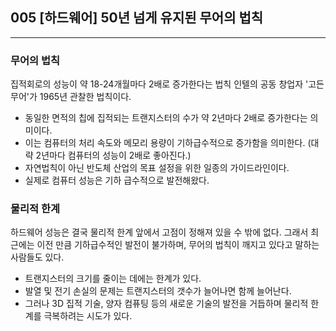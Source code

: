 ## 005 [하드웨어] 50년 넘게 유지된 무어의 법칙

---

### 무어의 법칙
집적회로의 성능이 약 18-24개월마다 2배로 증가한다는 법칙 인텔의 공동 창업자 '고든 무어'가 1965년 관찰한 법칙이다.
- 동일한 면적의 칩에 집적되는 트랜지스터의 수가 약 2년마다 2배로 증가한다는 의미이다.
- 이는 컴퓨터의 처리 속도와 메모리 용량이 기하급수적으로 증가함을 의미한다. (대략 2년마다 컴퓨터의 성능이 2배로 좋아진다.)
- 자연법칙이 아닌 반도체 산업의 목표 설정을 위한 일종의 가이드라인이다.
- 실제로 컴퓨터 성능은 기하 급수적으로 발전해왔다.

### 물리적 한계
하드웨어 성능은 결국 물리적 한계 앞에서 고점이 정해져 있을 수 밖에 없다. 그래서 최근에는 이전 만큼 기하급수적인 발전이 불가하며, 무어의 법칙이 깨지고 있다고 말하는 사람들도 있다.
- 트랜지스터의 크기를 줄이는 데에는 한계가 있다.
- 발열 및 전기 손실의 문제는 트랜지스터의 갯수가 늘어나면 함께 늘어난다.
- 그러나 3D 집적 기술, 양자 컴퓨팅 등의 새로운 기술의 발전을 거듭하며 물리적 한계를 극복하려는 시도가 있다.

